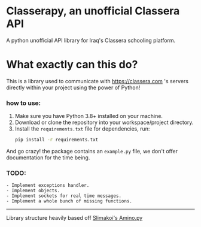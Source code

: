 # Classerapy, an unofficial  Classera API

A python unofficial API library for Iraq's Classera schooling platform.


# What exactly can this do?

This is a library used to communicate with https://classera.com 's servers directly within your project using the power of Python!

### how to use:
1. Make sure you have Python 3.8+ installed on your machine.
2. Download or clone the repository into your workspace/project directory.
3. Install the `requirements.txt` file for dependencies, run:
	```cmd
	pip install -r requirements.txt
	```
And  go crazy! the package contains an `example.py` file, we don't offer documentation for the time being.

### TODO:
```
- Implement exceptions handler.
- Implement objects.
- Implement sockets for real time messages.
- Implement a whole bunch of missing functions.
```
---
Library structure heavily based off [Slimakoi's Amino.py](https://github.com/Slimakoi/Amino.py)
